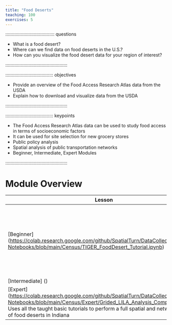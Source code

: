 ```yaml
---
title: "Food Deserts"
teaching: 100
exercises: 5
---
```


:::::::::::::::::::::::::::::::::::::: questions 

- What is a food desert?
- Where can we find data on food deserts in the U.S.?
- How can you visualize the food desert data for your region of interest?

::::::::::::::::::::::::::::::::::::::::::::::::

::::::::::::::::::::::::::::::::::::: objectives

- Provide an overview of the Food Access Research Atlas data from the USDA
- Explain how to download and visualize data from the USDA

::::::::::::::::::::::::::::::::::::::::::::::::

::::::::::::::::::::::::::::::::::::: keypoints 

- The Food Access Research Atlas data can be used to study food access in terms of socioeconomic factors
- It can be used for site selection for new grocery stores
- Public policy analysis
- Spatial analysis of public transportation networks
- Beginner, Intermediate, Expert Modules

::::::::::::::::::::::::::::::::::::::::::::::::

# Module Overview

| Lesson | Overview                                                                                                                                                         | 
| ---------------------------------------------------------------------------------- | ------------------------------------------------------------------------------------ |
| [Beginner] (https://colab.research.google.com/github/SpatialTurn/DataCollection-Notebooks/blob/main/Census/TIGER_FoodDesert_Tutorial.ipynb) | Learn how to visualize and work with tabular data downloaded from the USDA Food Access Research Atlas. |
| [Intermediate] () |
| [Expert] (https://colab.research.google.com/github/SpatialTurn/DataCollection-Notebooks/blob/main/Census/Expert/Grided_LILA_Analysis_Comparison.ipynb) Uses all the taught basic tutorials to perform a full spatial and network analysis of food deserts in Indiana |